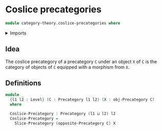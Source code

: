 # Coslice precategories

```agda
module category-theory.coslice-precategories where
```

<details><summary>Imports</summary>

```agda
open import category-theory.opposite-precategories
open import category-theory.precategories
open import category-theory.slice-precategories

open import foundation.universe-levels
```

</details>

## Idea

The coslice precategory of a precategory `C` under an object `X` of `C` is the
category of objects of `C` equipped with a morphism from `X`.

## Definitions

```agda
module _
  {l1 l2 : Level} (C : Precategory l1 l2) (X : obj-Precategory C)
  where

  Coslice-Precategory : Precategory (l1 ⊔ l2) l2
  Coslice-Precategory =
    Slice-Precategory (opposite-Precategory C) X
```
